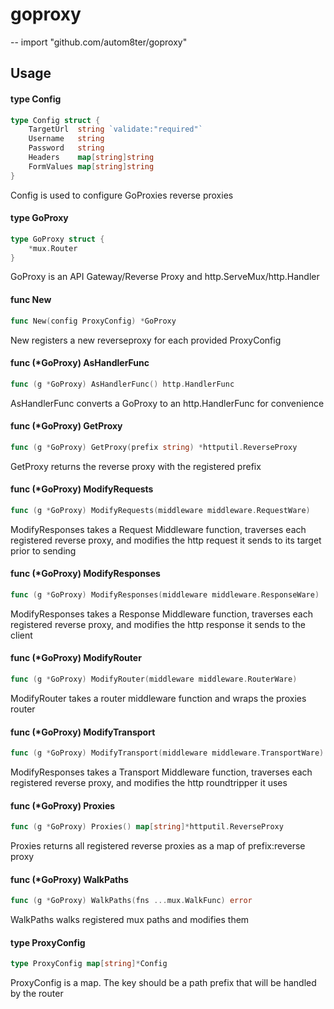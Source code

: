 # goproxy
--
    import "github.com/autom8ter/goproxy"


## Usage

#### type Config

```go
type Config struct {
	TargetUrl  string `validate:"required"`
	Username   string
	Password   string
	Headers    map[string]string
	FormValues map[string]string
}
```

Config is used to configure GoProxies reverse proxies

#### type GoProxy

```go
type GoProxy struct {
	*mux.Router
}
```

GoProxy is an API Gateway/Reverse Proxy and http.ServeMux/http.Handler

#### func  New

```go
func New(config ProxyConfig) *GoProxy
```
New registers a new reverseproxy for each provided ProxyConfig

#### func (*GoProxy) AsHandlerFunc

```go
func (g *GoProxy) AsHandlerFunc() http.HandlerFunc
```
AsHandlerFunc converts a GoProxy to an http.HandlerFunc for convenience

#### func (*GoProxy) GetProxy

```go
func (g *GoProxy) GetProxy(prefix string) *httputil.ReverseProxy
```
GetProxy returns the reverse proxy with the registered prefix

#### func (*GoProxy) ModifyRequests

```go
func (g *GoProxy) ModifyRequests(middleware middleware.RequestWare)
```
ModifyResponses takes a Request Middleware function, traverses each registered
reverse proxy, and modifies the http request it sends to its target prior to
sending

#### func (*GoProxy) ModifyResponses

```go
func (g *GoProxy) ModifyResponses(middleware middleware.ResponseWare)
```
ModifyResponses takes a Response Middleware function, traverses each registered
reverse proxy, and modifies the http response it sends to the client

#### func (*GoProxy) ModifyRouter

```go
func (g *GoProxy) ModifyRouter(middleware middleware.RouterWare)
```
ModifyRouter takes a router middleware function and wraps the proxies router

#### func (*GoProxy) ModifyTransport

```go
func (g *GoProxy) ModifyTransport(middleware middleware.TransportWare)
```
ModifyResponses takes a Transport Middleware function, traverses each registered
reverse proxy, and modifies the http roundtripper it uses

#### func (*GoProxy) Proxies

```go
func (g *GoProxy) Proxies() map[string]*httputil.ReverseProxy
```
Proxies returns all registered reverse proxies as a map of prefix:reverse proxy

#### func (*GoProxy) WalkPaths

```go
func (g *GoProxy) WalkPaths(fns ...mux.WalkFunc) error
```
WalkPaths walks registered mux paths and modifies them

#### type ProxyConfig

```go
type ProxyConfig map[string]*Config
```

ProxyConfig is a map. The key should be a path prefix that will be handled by
the router
